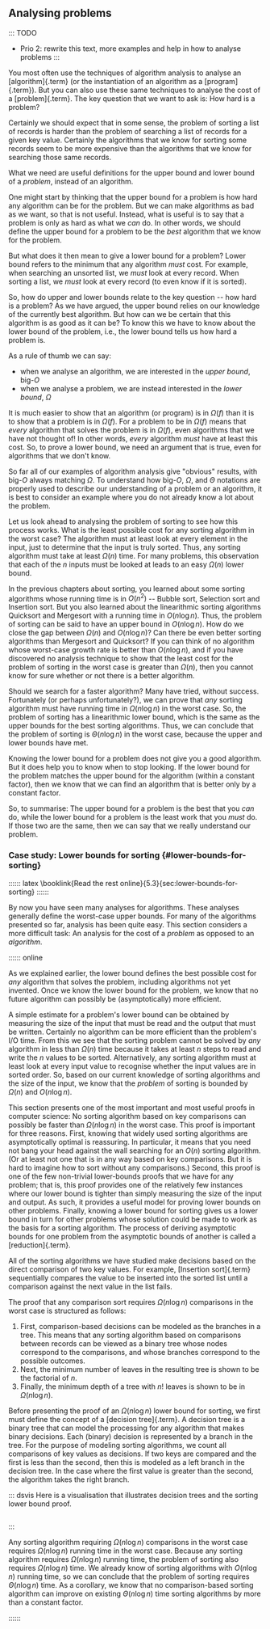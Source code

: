 
## Analysing problems

::: TODO
- Prio 2: rewrite this text, more examples and help in how to analyse problems
:::

You most often use the techniques of algorithm analysis to analyse an [algorithm]{.term}
(or the instantiation of an algorithm as a [program]{.term}).
But you can also use these same techniques to analyse the cost of a [problem]{.term}.
The key question that we want to ask is: How hard is a problem?

Certainly we should expect that in some sense, the problem of sorting a list of records is harder than the problem of searching a list of records for a given key value.
Certainly the algorithms that we know for sorting some records seem to be more expensive than the algorithms that we know for searching those same records.

What we need are useful definitions for the upper bound and lower bound of a *problem*, instead of an algorithm.

One might start by thinking that the upper bound for a problem is how hard any algorithm can be for the problem.
But we can make algorithms as bad as we want, so that is not useful.
Instead, what is useful is to say that a problem is only as hard as what we *can* do.
In other words, we should define the upper bound for a problem to be the *best* algorithm that we know for the problem.

But what does it then mean to give a lower bound for a problem?
Lower bound refers to the minimum that any algorithm *must* cost.
For example, when searching an unsorted list, we *must* look at every record.
When sorting a list, we *must* look at every record (to even know if it is sorted).

So, how do upper and lower bounds relate to the key question -- how hard is a problem?
As we have argued, the upper bound relies on our knowledge of the currently best algorithm.
But how can we be certain that this algorithm is as good as it can be?
To know this we have to know about the lower bound of the problem,
i.e., the lower bound tells us how hard a problem is.

As a rule of thumb we can say:

- when we analyse an algorithm, we are interested in the *upper bound*, big-$O$
- when we analyse a problem, we are instead interested in the *lower bound*, $\Omega$

It is much easier to show that an algorithm (or program) is in $\Omega(f)$ than it is to show that a problem is in $\Omega(f)$.
For a problem to be in $\Omega(f)$ means that *every* algorithm that solves the problem is in $\Omega(f)$, even algorithms that we have not thought of!
In other words, *every* algorithm *must* have at least this cost.
So, to prove a lower bound, we need an argument that is true, even for algorithms that we don't know.

So far all of our examples of algorithm analysis give "obvious" results, with big-$O$ always matching $\Omega$.
To understand how big-$O$, $\Omega$, and $\Theta$ notations are properly used to describe our understanding of a problem or an algorithm, it is best to consider an example where you do not already know a lot about the problem.

Let us look ahead to analysing the problem of sorting to see how this process works.
What is the least possible cost for any sorting algorithm in the worst case?
The algorithm must at least look at every element in the input, just to determine that the input is truly sorted.
Thus, any sorting algorithm must take at least $\Omega(n)$ time.
For many problems, this observation that each of the $n$ inputs must be looked at leads to an easy $\Omega(n)$ lower bound.

In the previous chapters about sorting, you learned about some sorting algorithms whose running time is in $O(n^2)$ -- Bubble sort, Selection sort and Insertion sort.
But you also learned about the linearithmic sorting algorithms Quicksort and Mergesort with a running time in $O(n\log n)$.
Thus, the problem of sorting can be said to have an upper bound in $O(n\log n)$.
How do we close the gap between $\Omega(n)$ and $O(n\log n)$?
Can there be even better sorting algorithms than Mergesort and Quicksort?
If you can think of no algorithm whose worst-case growth rate is better than $O(n\log n)$, and if you have discovered no analysis technique to show that the least cost for the problem of sorting in the worst case is greater than $\Omega(n)$, then you cannot know for sure whether or not there is a better algorithm.

Should we search for a faster algorithm?
Many have tried, without success.
Fortunately (or perhaps unfortunately?), we can prove that *any* sorting algorithm must have running time in $\Omega(n \log n)$ in the worst case.
So, the problem of sorting has a linearithmic lower bound, which is the same as the upper bounds for the best sorting algorithms.
Thus, we can conclude that the problem of sorting is $\Theta(n \log n)$ in the worst case, because the upper and lower bounds have met.

Knowing the lower bound for a problem does not give you a good algorithm.
But it does help you to know when to stop looking.
If the lower bound for the problem matches the upper bound for the algorithm (within a constant factor), then we know that we can find an algorithm that is better only by a constant factor.

So, to summarise: The upper bound for a problem is the best that you *can* do, while the lower bound for a problem is the least work that you *must* do.
If those two are the same, then we can say that we really understand our problem.


### Case study: Lower bounds for sorting {#lower-bounds-for-sorting}

:::::: latex
\booklink{Read the rest online}{5.3}{sec:lower-bounds-for-sorting}
::::::

By now you have seen many analyses for algorithms.
These analyses generally define the worst-case upper bounds.
For many of the algorithms presented so far, analysis has been quite easy.
This section considers a more difficult task: An analysis for the cost of a *problem* as opposed to an *algorithm*.

:::::: online

As we explained earlier, the lower bound defines the best possible cost for *any* algorithm that solves the problem, including algorithms not yet invented.
Once we know the lower bound for the problem, we know that no future algorithm can possibly be (asymptotically) more efficient.

A simple estimate for a problem's lower bound can be obtained by
measuring the size of the input that must be read and the output that
must be written. Certainly no algorithm can be more efficient than the
problem's I/O time. From this we see that the sorting problem cannot be
solved by *any* algorithm in less than $\Omega(n)$ time because it takes
at least $n$ steps to read and write the $n$ values to be sorted.
Alternatively, any sorting algorithm must at least look at every input
value to recognise whether the input values are in sorted order. So,
based on our current knowledge of sorting algorithms and the size of the
input, we know that the *problem* of sorting is bounded by $\Omega(n)$
and $O(n \log n)$.

This section presents one of the most important and most useful proofs
in computer science: No sorting algorithm based on key comparisons can
possibly be faster than $\Omega(n \log n)$ in the worst case. This proof
is important for three reasons. First, knowing that widely used sorting
algorithms are asymptotically optimal is reassuring. In particular, it
means that you need not bang your head against the wall searching for an
$O(n)$ sorting algorithm. (Or at least not one that is in any way based
on key comparisons. But it is hard to imagine how to sort without any
comparisons.) Second, this proof is one of the few non-trivial
lower-bounds proofs that we have for any problem; that is, this proof
provides one of the relatively few instances where our lower bound is
tighter than simply measuring the size of the input and output. As such,
it provides a useful model for proving lower bounds on other problems.
Finally, knowing a lower bound for sorting gives us a lower bound in
turn for other problems whose solution could be made to work as the
basis for a sorting algorithm. The process of deriving asymptotic bounds
for one problem from the asymptotic bounds of another is called a
[reduction]{.term}.

All of the sorting algorithms we have studied make decisions based on
the direct comparison of two key values. For example, [Insertion sort]{.term}
sequentially compares the value to be inserted into the sorted list
until a comparison against the next value in the list fails.

The proof that any comparison sort requires $\Omega(n \log n)$ comparisons in the worst case is structured as follows:

1. First, comparison-based decisions can be modeled as the branches in a tree.
   This means that any sorting algorithm based on comparisons between records can be viewed as a binary tree whose nodes correspond to the comparisons, and whose branches correspond to the possible outcomes.
2. Next, the minimum number of leaves in the resulting tree is shown to be the factorial of $n$.
3. Finally, the minimum depth of a tree with $n!$ leaves is shown to be in $\Omega(n \log n)$.

Before presenting the proof of an $\Omega(n \log n)$ lower bound for
sorting, we first must define the concept of a
[decision tree]{.term}. A decision tree is a
binary tree that can model the processing for any algorithm that makes
binary decisions. Each (binary) decision is represented by a branch in
the tree. For the purpose of modeling sorting algorithms, we count all
comparisons of key values as decisions. If two keys are compared and the
first is less than the second, then this is modeled as a left branch in
the decision tree. In the case where the first value is greater than the
second, the algorithm takes the right branch.

::: dsvis
Here is a visualisation that illustrates decision trees and the sorting
lower bound proof.

``` {.jsav-animation src="Sorting/SortingLowerBoundCON.js" links="Sorting/SortingLowerBoundCON.css"}
```
:::

Any sorting algorithm requiring $\Omega(n \log n)$ comparisons in the
worst case requires $\Omega(n \log n)$ running time in the worst case.
Because any sorting algorithm requires $\Omega(n \log n)$ running time,
the problem of sorting also requires $\Omega(n \log n)$ time. We already
know of sorting algorithms with $O(n \log n)$ running time, so we can
conclude that the problem of sorting requires $\Theta(n \log n)$ time.
As a corollary, we know that no comparison-based sorting algorithm can
improve on existing $\Theta(n \log n)$ time sorting algorithms by more
than a constant factor.

::::::
